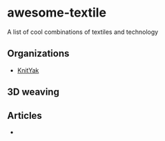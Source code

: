 # awesome-textile
A list of cool combinations of textiles and technology

## Organizations

* [KnitYak](https://knityak.com/)

## 3D weaving

## Articles

* 
